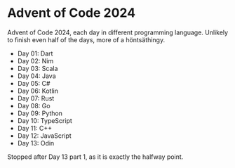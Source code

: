 # Advent of Code 2024

Advent of Code 2024, each day in different programming language. Unlikely to finish even half of the days, more of a höntsäthingy.

- Day 01: Dart
- Day 02: Nim
- Day 03: Scala
- Day 04: Java
- Day 05: C#
- Day 06: Kotlin
- Day 07: Rust
- Day 08: Go
- Day 09: Python
- Day 10: TypeScript
- Day 11: C++
- Day 12: JavaScript
- Day 13: Odin

Stopped after Day 13 part 1, as it is exactly the halfway point.